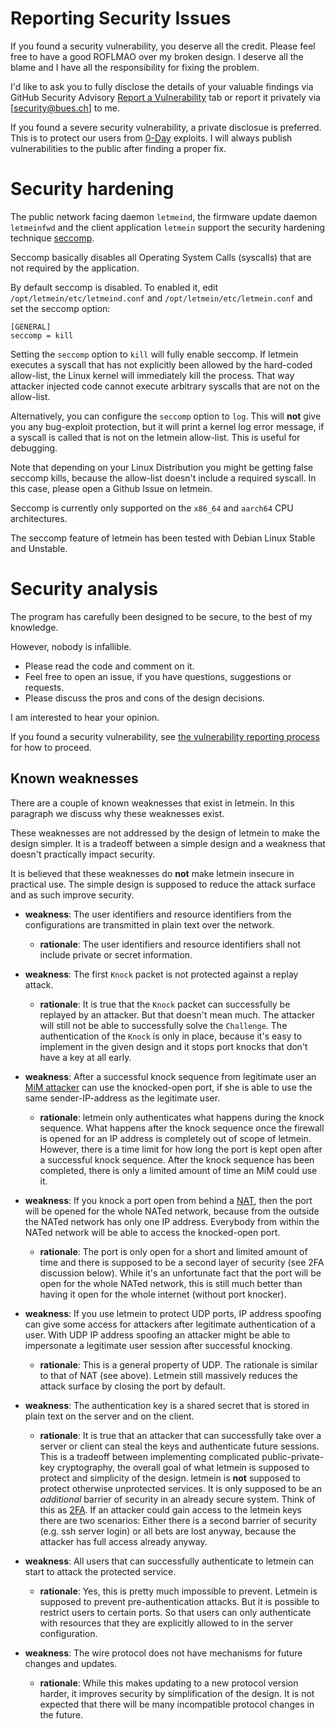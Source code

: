 # Reporting Security Issues

If you found a security vulnerability, you deserve all the credit.
Please feel free to have a good ROFLMAO over my broken design.
I deserve all the blame and I have all the responsibility for fixing the problem.

I'd like to ask you to fully disclose the details of your valuable findings via GitHub Security Advisory [Report a Vulnerability](https://github.com/mbuesch/letmein/security/advisories/new) tab or report it privately via [security@bues.ch] to me.

If you found a severe security vulnerability, a private disclosue is preferred.
This is to protect our users from [0-Day](https://en.wikipedia.org/wiki/Zero-day_vulnerability) exploits.
I will always publish vulnerabilities to the public after finding a proper fix.

# Security hardening

The public network facing daemon `letmeind`, the firmware update daemon `letmeinfwd` and the client application `letmein` support the security hardening technique [seccomp](https://en.wikipedia.org/wiki/Seccomp).

Seccomp basically disables all Operating System Calls (syscalls) that are not required by the application.

By default seccomp is disabled.
To enabled it, edit `/opt/letmein/etc/letmeind.conf` and `/opt/letmein/etc/letmein.conf` and set the seccomp option:

```
[GENERAL]
seccomp = kill
```

Setting the `seccomp` option to `kill` will fully enable seccomp.
If letmein executes a syscall that has not explicitly been allowed by the hard-coded allow-list, the Linux kernel will immediately kill the process.
That way attacker injected code cannot execute arbitrary syscalls that are not on the allow-list.

Alternatively, you can configure the `seccomp` option to `log`.
This will **not** give you any bug-exploit protection, but it will print a kernel log error message, if a syscall is called that is not on the letmein allow-list.
This is useful for debugging.

Note that depending on your Linux Distribution you might be getting false seccomp kills, because the allow-list doesn't include a required syscall.
In this case, please open a Github Issue on letmein.

Seccomp is currently only supported on the `x86_64` and `aarch64` CPU architectures.

The seccomp feature of letmein has been tested with Debian Linux Stable and Unstable.

# Security analysis

The program has carefully been designed to be secure, to the best of my knowledge.

However, nobody is infallible.

- Please read the code and comment on it.
- Feel free to open an issue, if you have questions, suggestions or requests.
- Please discuss the pros and cons of the design decisions.

I am interested to hear your opinion.

If you found a security vulnerability, see [the vulnerability reporting process](SECURITY.md) for how to proceed.

## Known weaknesses

There are a couple of known weaknesses that exist in letmein.
In this paragraph we discuss why these weaknesses exist.

These weaknesses are not addressed by the design of letmein to make the design simpler.
It is a tradeoff between a simple design and a weakness that doesn't practically impact security.

It is believed that these weaknesses do **not** make letmein insecure in practical use.
The simple design is supposed to reduce the attack surface and as such improve security.

- **weakness**: The user identifiers and resource identifiers from the configurations are transmitted in plain text over the network.
  - **rationale**: The user identifiers and resource identifiers shall not include private or secret information.

- **weakness**: The first `Knock` packet is not protected against a replay attack.
  - **rationale**: It is true that the `Knock` packet can successfully be replayed by an attacker.
  But that doesn't mean much.
  The attacker will still not be able to successfully solve the `Challenge`.
  The authentication of the `Knock` is only in place, because it's easy to implement in the given design and it stops port knocks that don't have a key at all early.

- **weakness**: After a successful knock sequence from legitimate user an [MiM attacker](https://en.wikipedia.org/wiki/Man-in-the-middle_attack) can use the knocked-open port, if she is able to use the same sender-IP-address as the legitimate user.
  - **rationale**: letmein only authenticates what happens during the knock sequence.
  What happens after the knock sequence once the firewall is opened for an IP address is completely out of scope of letmein.
  However, there is a time limit for how long the port is kept open after a successful knock sequence.
  After the knock sequence has been completed, there is only a limited amount of time an MiM could use it.

- **weakness**: If you knock a port open from behind a [NAT](https://en.wikipedia.org/wiki/Network_address_translation), then the port will be opened for the whole NATed network, because from the outside the NATed network has only one IP address.
  Everybody from within the NATed network will be able to access the knocked-open port.
  - **rationale**: The port is only open for a short and limited amount of time and there is supposed to be a second layer of security (see 2FA discussion below).
  While it's an unfortunate fact that the port will be open for the whole NATed network, this is still much better than having it open for the whole internet (without port knocker).

- **weakness**: If you use letmein to protect UDP ports, IP address spoofing can give some access for attackers after legitimate authentication of a user. With UDP IP address spoofing an attacker might be able to impersonate a legitimate user session after successful knocking.
  - **rationale**: This is a general property of UDP. The rationale is similar to that of NAT (see above). Letmein still massively reduces the attack surface by closing the port by default.

- **weakness**: The authentication key is a shared secret that is stored in plain text on the server and on the client.
  - **rationale**: It is true that an attacker that can successfully take over a server or client can steal the keys and authenticate future sessions.
  This is a tradeoff between implementing complicated public-private-key cryptography, the overall goal of what letmein is supposed to protect and simplicity of the design.
  letmein is **not** supposed to protect otherwise unprotected services.
  It is only supposed to be an *additional* barrier of security in an already secure system.
  Think of this as [2FA](https://en.wikipedia.org/wiki/Multi-factor_authentication).
  If an attacker could gain access to the letmein keys there are two scenarios:
  Either there is a second barrier of security (e.g. ssh server login) or all bets are lost anyway, because the attacker has full access already anyway.

- **weakness**: All users that can successfully authenticate to letmein can start to attack the protected service.
  - **rationale**: Yes, this is pretty much impossible to prevent.
  Letmein is supposed to prevent pre-authentication attacks.
  But it is possible to restrict users to certain ports.
  So that users can only authenticate with resources that they are explicitly allowed to in the server configuration.

- **weakness**: The wire protocol does not have mechanisms for future changes and updates.
  - **rationale**: While this makes updating to a new protocol version harder, it improves security by simplification of the design.
  It is not expected that there will be many incompatible protocol changes in the future.
